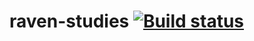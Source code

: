 # raven-studies [![Build status](https://ci.appveyor.com/api/projects/status/cbl7hss4afbha9op/branch/master?svg=true)](https://ci.appveyor.com/project/wallymathieu/raven-studies/branch/master)
